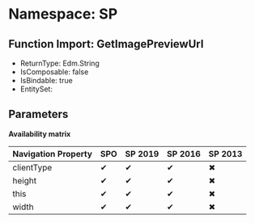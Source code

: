 # Namespace: SP

## Function Import: GetImagePreviewUrl

- ReturnType: Edm.String
- IsComposable: false
- IsBindable: true
- EntitySet: 

## Parameters

**Availability matrix**

Navigation Property | SPO | SP 2019 | SP 2016 | SP 2013
----------|-----|---------|---------|--------
clientType | ✔ | ✔ | ✔ | ✖
height | ✔ | ✔ | ✔ | ✖
this | ✔ | ✔ | ✔ | ✖
width | ✔ | ✔ | ✔ | ✖
